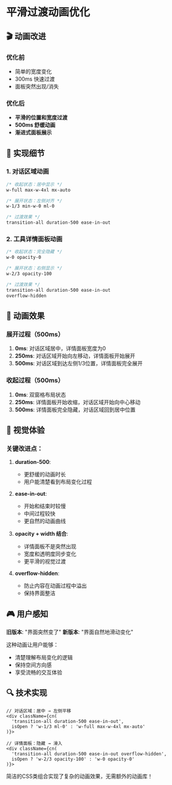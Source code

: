 # 平滑过渡动画优化

## 🎬 动画改进

### 优化前
- 简单的宽度变化
- 300ms 快速过渡
- 面板突然出现/消失

### 优化后
- **平滑的位置和宽度过渡**
- **500ms 舒缓动画**
- **渐进式面板展示**

## 🔧 实现细节

### 1. 对话区域动画
```css
/* 收起状态：居中显示 */
w-full max-w-4xl mx-auto

/* 展开状态：左侧对齐 */
w-1/3 min-w-0 ml-0

/* 过渡效果 */
transition-all duration-500 ease-in-out
```

### 2. 工具详情面板动画
```css
/* 收起状态：完全隐藏 */
w-0 opacity-0

/* 展开状态：右侧显示 */
w-2/3 opacity-100

/* 过渡效果 */
transition-all duration-500 ease-in-out
overflow-hidden
```

## 🎯 动画效果

### 展开过程（500ms）
1. **0ms**: 对话区域居中，详情面板宽度为0
2. **250ms**: 对话区域开始向左移动，详情面板开始展开
3. **500ms**: 对话区域到达左侧1/3位置，详情面板完全展开

### 收起过程（500ms）
1. **0ms**: 双窗格布局状态
2. **250ms**: 详情面板开始收缩，对话区域开始向中心移动
3. **500ms**: 详情面板完全隐藏，对话区域回到居中位置

## 🌟 视觉体验

### 关键改进点：

1. **duration-500**: 
   - 更舒缓的动画时长
   - 用户能清楚看到布局变化过程

2. **ease-in-out**:
   - 开始和结束时较慢
   - 中间过程较快
   - 更自然的动画曲线

3. **opacity + width 结合**:
   - 详情面板不是突然出现
   - 宽度和透明度同步变化
   - 更平滑的视觉过渡

4. **overflow-hidden**:
   - 防止内容在动画过程中溢出
   - 保持界面整洁

## 🎮 用户感知

**旧版本**: "界面突然变了"
**新版本**: "界面自然地滑动变化"

这种动画让用户能够：
- 清楚理解布局变化的逻辑
- 保持空间方向感
- 享受流畅的交互体验

## 🔍 技术实现

```tsx
// 对话区域：居中 → 左侧平移
<div className={cn(
  'transition-all duration-500 ease-in-out',
  isOpen ? 'w-1/3 ml-0' : 'w-full max-w-4xl mx-auto'
)}>

// 详情面板：隐藏 → 滑入
<div className={cn(
  'transition-all duration-500 ease-in-out overflow-hidden',
  isOpen ? 'w-2/3 opacity-100' : 'w-0 opacity-0'
)}>
```

简洁的CSS类组合实现了复杂的动画效果，无需额外的动画库！